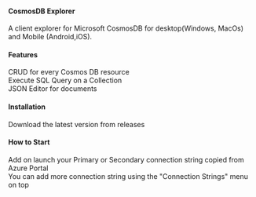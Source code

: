 
<h4>CosmosDB Explorer</h4>

A client explorer for Microsoft CosmosDB for desktop(Windows, MacOs) and Mobile (Android,iOS).

<h4>Features</h4>

CRUD for every Cosmos DB resource\
Execute SQL Query on a Collection\
JSON Editor for documents

<h4>Installation</h4>

Download the latest version from releases

<h4>How to Start</h4>

Add  on launch your Primary or Secondary connection string copied from Azure Portal\
You can add more connection string using the "Connection Strings" menu on top
